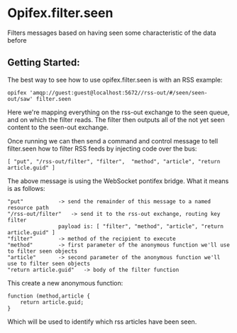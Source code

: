 Opifex.filter.seen
=================

Filters messages based on having seen some characteristic of the data before


Getting Started:
----------------

The best way to see how to use opifex.filter.seen is with an RSS example:

	opifex 'amqp://guest:guest@localhost:5672//rss-out/#/seen/seen-out/saw' filter.seen

Here we're mapping everything on the rss-out exchange to the seen queue, and on which the filter reads.
The filter then outputs all of the not yet seen content to the seen-out exchange.

Once running we can then send a command and control message to tell filter.seen how to filter
RSS feeds by injecting code over the bus:

	[ "put", "/rss-out/filter", "filter",  "method", "article", "return article.guid" ]

The above message is using the WebSocket pontifex bridge.  What it means is as follows:

	"put" 			-> send the remainder of this message to a named resource path
	"/rss-out/filter"	-> send it to the rss-out exchange, routing key filter
					payload is: [ "filter", "method", "article", "return article.guid" ]
	"filter"		-> method of the recipient to execute
	"method"		-> first parameter of the anonymous function we'll use to filter seen objects
	"article"		-> second parameter of the anonymous function we'll use to filter seen objects
	"return article.guid"	-> body of the filter function

This create a new anonymous function:

	function (method,article {
		return article.guid;
	}

Which will be used to identify which rss articles have been seen.  


